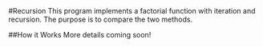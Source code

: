 <snippet>
#Recursion
This program implements a factorial function with iteration and recursion. The purpose is to compare the two methods.

##How it Works
More details coming soon!
</snippet>
